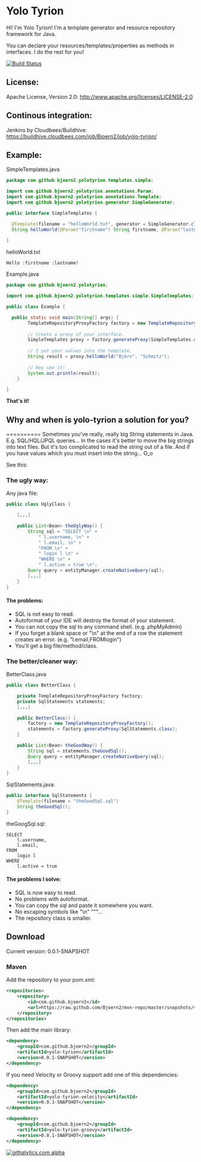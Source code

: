 **Yolo Tyrion**
===============
Hi! I'm Yolo Tyrion!
I'm a template generator and resource repository framework for Java.

You can declare your resources/templates/properties as methods in interfaces.
I do the rest for you!

[![Build Status](https://buildhive.cloudbees.com/job/Bjoern2/job/yolo-tyrion/badge/icon)](https://buildhive.cloudbees.com/job/Bjoern2/job/yolo-tyrion/)

## License:
Apache License, Version 2.0: http://www.apache.org/licenses/LICENSE-2.0

## Continous integration:
Jenkins by Cloudbees/Buildhive: https://buildhive.cloudbees.com/job/Bjoern2/job/yolo-tyrion/

## Example:

SimpleTemplates.java
```java
package com.github.bjoern2.yolotyrion.templates.simple;

import com.github.bjoern2.yolotyrion.annotations.Param;
import com.github.bjoern2.yolotyrion.annotations.Template;
import com.github.bjoern2.yolotyrion.generator.SimpleGenerator;

public interface SimpleTemplates {

  @Template(filename = "helloWorld.txt", generator = SimpleGenerator.class)
  String helloWorld(@Param("firstname") String firstname, @Param("lastname") String lastname);
	
}
```

helloWorld.txt
```
Hello :firstname :lastname!
```

Example.java
```java
package com.github.bjoern2.yolotyrion;

import com.github.bjoern2.yolotyrion.templates.simple.SimpleTemplates;

public class Example {

  public static void main(String[] args) {
		TemplateRepositoryProxyFactory factory = new TemplateRepositoryProxyFactory();
		
		// Create a proxy of your interface.
		SimpleTemplates proxy = factory.generateProxy(SimpleTemplates.class);
		
		// I put your values into the template.
		String result = proxy.helloWorld("Björn", "Schmitz");
		
		// Hey see it!
		System.out.println(result);
	}

}
```

**That's it!**


## Why and when is yolo-tyrion a solution for you?
==========
Sometimes you've really, really big String statements in Java. E.g. SQL/HQL/JPQL queries...
In the cases it's better to move the big strings into text files. But it's too complicated to read the string out of a file. And if you have values which you must insert into the string... O_o

See this:

### The ugly way:
Any java file:
```java
public class UglyClass {

	[...]

	public List<Bean> theUglyWay() {
		String sql = "SELECT \n" + 
			" l.username, \n" + 
			" l.email, \n" + 
			"FROM \n" + 
			" login l \n" +
			"WHERE \n" + 
			" l.active = true \n";
		Query query = entityManager.createNativeQuery(sql);
		[...]
	}
}
```
#### The problems:
* SQL is not easy to read.
* Autoformat of your IDE will destroy the format of your statement.
* You can not copy the sql to any command shell. (e.g. phpMyAdmin)
* If you forget a blank space or "\n" at the end of a row the statement creates an error. (e.g. "l.email,FROMlogin")
* You'll get a big file/method/class.


### The better/cleaner way:

BetterClass.java
```java
public class BetterClass {

	private TemplateRepositoryProxyFactory factory;
	private SqlStatements statements;
	[...]

	public BetterClass() {
		factory = new TemplateRepositoryProxyFactory();
		statements = factory.generateProxy(SqlStatements.class);
	}

	public List<Bean> theGoodWay() {
		String sql = statements.theGoodSql();
		Query query = entityManager.createNativeQuery(sql);
		[...]
	}
}
```

SqlStatements.java:
```java
public interface SqlStatements {
	@Template(filename = "theGoodSql.sql")
	String theGoodSql();
}
```

theGoogSql.sql:
```
SELECT 
	l.username,
	l.email,
FROM
	login l
WHERE 
	l.active = true
```

#### The problems I solve:
* SQL is now easy to read.
* No problems with autoformat.
* You can copy the sql and paste it somewhere you want.
* No escaping symbols like "\n" "\""...
* The repository class is smaller.


## Download
Current version: 0.0.1-SNAPSHOT

### Maven
Add the repository to your pom.xml:
```xml
<repositories>
	<repository>
		<id>com.github.bjoern2</id>
		<url>https://raw.github.com/Bjoern2/mvn-repo/master/snapshots/</url>
	</repository>
</repositories>
```

Then add the main library:
```xml
<dependency>
	<groupId>com.github.bjoern2</groupId>
	<artifactId>yolo-tyrion</artifactId>
	<version>0.0.1-SNAPSHOT</version>
</dependency>
```

If you need Velocity or Groovy support add one of this dependencies:
```xml
<dependency>
	<groupId>com.github.bjoern2</groupId>
	<artifactId>yolo-tyrion-velocity</artifactId>
	<version>0.0.1-SNAPSHOT</version>
</dependency>

<dependency>
	<groupId>com.github.bjoern2</groupId>
	<artifactId>yolo-tyrion-groovy</artifactId>
	<version>0.0.1-SNAPSHOT</version>
</dependency>
```

[![githalytics.com alpha](https://cruel-carlota.pagodabox.com/32bac0b37e0acee1aad83042c5dc6b68 "githalytics.com")](http://githalytics.com/Bjoern2/yolo-tyrion)
